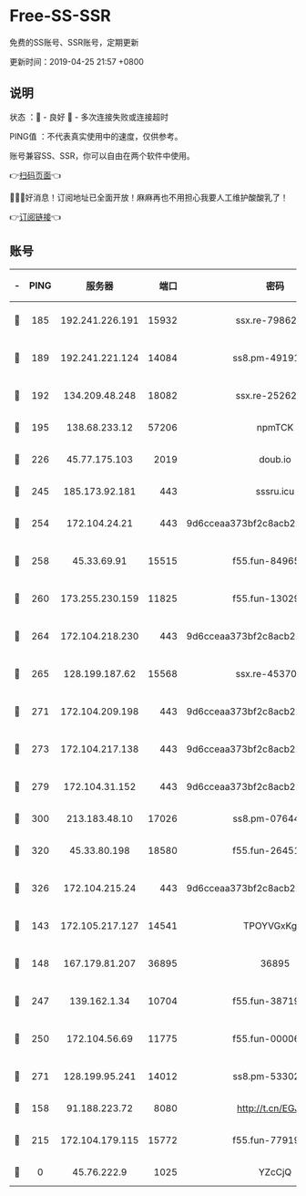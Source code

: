 # Free-SS-SSR

免费的SS账号、SSR账号，定期更新

更新时间：2019-04-25 21:57 +0800

## 说明

状态     ：🙂 - 良好 🙁 - 多次连接失败或连接超时

PING值   ：不代表真实使用中的速度，仅供参考。

账号兼容SS、SSR，你可以自由在两个软件中使用。

👉[扫码页面](https://liesauer.github.io/Free-SS-SSR/)👈

🎉🎉🎉好消息！订阅地址已全面开放！麻麻再也不用担心我要人工维护酸酸乳了！

👉[订阅链接](https://www.liesauer.net/yogurt/subscribe?ACCESS_TOKEN=DAYxR3mMaZAsaqUb)👈

## 账号

|-|PING|服务器|端口|密码|加密方式|区域|
|:----:|:----:|:-----:|-----:|:----:|:----:|:----:|
|🙂|185|192.241.226.191|15932|ssx.re-79862247|aes-256-cfb|US|
|🙂|189|192.241.221.124|14084|ss8.pm-49191647|aes-256-cfb|US|
|🙂|192|134.209.48.248|18082|ssx.re-25262818|aes-256-cfb|US|
|🙂|195|138.68.233.12|57206|npmTCK|rc4-md5|US|
|🙂|226|45.77.175.103|2019|doub.io|aes-128-ctr|SG|
|🙂|245|185.173.92.181|443|sssru.icu|rc4-md5|RU|
|🙂|254|172.104.24.21|443|9d6cceaa373bf2c8acb22e60b6a58be6|aes-256-cfb|US|
|🙂|258|45.33.69.91|15515|f55.fun-84965804|aes-256-cfb|US|
|🙂|260|173.255.230.159|11825|f55.fun-13029345|aes-256-cfb|US|
|🙂|264|172.104.218.230|443|9d6cceaa373bf2c8acb22e60b6a58be6|aes-256-cfb|US|
|🙂|265|128.199.187.62|15568|ssx.re-45370226|aes-256-cfb|SG|
|🙂|271|172.104.209.198|443|9d6cceaa373bf2c8acb22e60b6a58be6|aes-256-cfb|US|
|🙂|273|172.104.217.138|443|9d6cceaa373bf2c8acb22e60b6a58be6|aes-256-cfb|US|
|🙂|279|172.104.31.152|443|9d6cceaa373bf2c8acb22e60b6a58be6|aes-256-cfb|US|
|🙂|300|213.183.48.10|17026|ss8.pm-07644658|rc4-md5|RU|
|🙂|320|45.33.80.198|18580|f55.fun-26451739|aes-256-cfb|US|
|🙂|326|172.104.215.24|443|9d6cceaa373bf2c8acb22e60b6a58be6|aes-256-cfb|US|
|🙂|143|172.105.217.127|14541|TPOYVGxKglpi|aes-256-cfb|JP|
|🙂|148|167.179.81.207|36895|36895|aes-256-cfb|JP|
|🙂|247|139.162.1.34|10704|f55.fun-38719730|aes-256-cfb|SG|
|🙂|250|172.104.56.69|11775|f55.fun-00006496|aes-256-cfb|SG|
|🙂|271|128.199.95.241|14012|ss8.pm-53302333|aes-256-cfb|SG|
|🙁|158|91.188.223.72|8080|http://t.cn/EGJIyrl|rc4-md5|RU|
|🙁|215|172.104.179.115|15772|f55.fun-77919425|aes-256-cfb|SG|
|🙁|0|45.76.222.9|1025|YZcCjQ|rc4-md5|JP|
